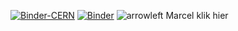 [![Binder-CERN](https://mybinder.org/badge_logo.svg)](https://mybinder.org/v2/gh/lexgr/bfys-binder-pyhep/main?filepath=notebook.ipynb)
[![Binder](https://mybinder.org/badge_logo.svg)](https://mybinder.org/v2/gh/lexgr/bfys-binder-pyhep/main?filepath=notebook.ipynb)
![arrowleft](https://images.all-free-download.com/images/graphiclarge/green_left_arrow_104.jpg) Marcel klik hier
